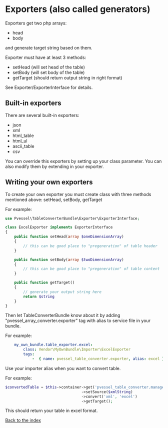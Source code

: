 # Exporters (also called generators)


Exporters get two php arrays:

- head
- body

and generate target string based on them.

Exporter must have at least 3 methods:

- setHead (will set head of the table)
- setBody (will set body of the table)
- getTarget (should return output string in right format)

See Exporter/ExporterInterface for details.

## Built-in exporters

There are several built-in exporters:

- json
- xml
- html_table
- html_ul
- ascii_table
- csv

You can override this exporters by setting up your class parameter.
You can also modify them by extending in your exporter.

## Writing your own exporters

To create your own exporter you must create class with three methods mentioned above: setHead, setBody, getTarget

For example:

``` php
use Pvessel\TableConverterBundle\Exporter\ExporterInterface;

class ExcelExporter implements ExporterInterface
{
    public function setHead(array $oneDimensionArray)
    {
        // this can be good place to "pregeneration" of table header
    }

    public function setBody(array $twoDimensionArray)
    {
        // this can be good place to "pregeneration" of table content
    }

    public function getTarget()
    {
        // generate your output string here
        return $string
    }
}
```

Then let TableConverterBundle know about it by adding "pvessel_array_converter.exporter" tag with alias to service file in your bundle.

For example:

``` yaml
    my_own_bundle.table_exporter.excel:
        class: Vendor\MyOwnBundle\Importer\ExcelExporter
        tags:
            -  { name: pvessel_table_converter.exporter, alias: excel }
```

Use your importer alias when you want to convert table.

For example:

``` php
$convertedTable = $this->container->get('pvessel_table_converter.manager')
                                  ->setSource($xmlString)
                                  ->convert('xml', 'excel')
                                  ->getTarget();
```

This should return your table in excel format.

[Back to the index](index.md)
